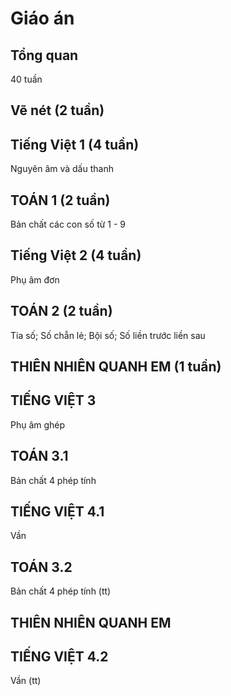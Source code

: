 # Giáo án

## Tổng quan

40 tuần

## Vẽ nét (2 tuần)

## Tiếng Việt 1 (4 tuần)

Nguyên âm và dấu thanh

## TOÁN 1 (2 tuần)

Bản chất các con số
từ 1 - 9

## Tiếng Việt 2 (4 tuần)

Phụ âm đơn

## TOÁN 2 (2 tuần)

Tia số; Số chẵn lẻ;
Bội số;
Số liền trước liền sau

## THIÊN NHIÊN QUANH EM (1 tuần)

## TIẾNG VIỆT 3

Phụ âm ghép

## TOÁN 3.1

Bản chất 4 phép tính

## TIẾNG VIỆT 4.1

Vần

## TOÁN 3.2

Bản chất 4 phép tính (tt)

## THIÊN NHIÊN QUANH EM

## TIẾNG VIỆT 4.2

Vần (tt)
